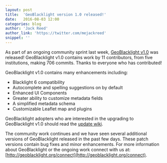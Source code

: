 ```yaml
---
layout: post
title:  'GeoBlacklight version 1.0 released!'
date:   2016-08-03 12:00
categories: blog
author: 'Jack Reed'
author_link: 'https://twitter.com/mejackreed'
snippet: ''
---
```


As part of an ongoing community sprint last week, [GeoBlacklight v1.0](https://github.com/geoblacklight/geoblacklight/releases/tag/v1.0.0) was released! GeoBlacklight v1.0 contains work by 11 contributors, from five institutions, making 706 commits. Thanks to everyone who has contributed!

GeoBlacklight v1.0 contains many enhancements including:

 - Blacklight 6 compatibility
 - Autocomplete and spelling suggestions on by default
 - Enhanced UI Components
 - Greater ability to customize metadata fields
 - A simplified metadata schema
 - Customizable Leaflet map and plugins

GeoBlacklight adopters who are interested in the upgrading to GeoBlacklight v1.0 should read the [update wiki](https://github.com/geoblacklight/geoblacklight/wiki/GeoBlacklight-1.0-Upgrade-Guide).

The community work continues and we have seen several additional versions of GeoBlacklight released in the past few days. These patch versions contain bug fixes and minor enhancements. For more information about GeoBlacklight or the ongoing work connect with us at: [http://geoblacklight.org/connect](http://geoblacklight.org/connect).
